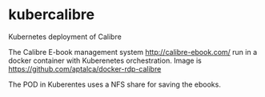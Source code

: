 # kubercalibre
Kubernetes deployment of Calibre

The Calibre E-book management system http://calibre-ebook.com/ run in a docker container with Kuberenetes orchestration.
Image is https://github.com/aptalca/docker-rdp-calibre

The POD in Kuberentes uses a NFS share for saving the ebooks.
